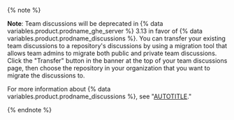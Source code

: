 
{% note %}

**Note**: Team discussions will be deprecated in {% data variables.product.prodname_ghe_server %} 3.13 in favor of {% data variables.product.prodname_discussions %}. You can transfer your existing team discussions to a repository's discussions by using a migration tool that allows team admins to migrate both public and private team discussions. Click the "Transfer" button in the banner at the top of your team discussions page, then choose the repository in your organization that you want to migrate the discussions to.

For more information about {% data variables.product.prodname_discussions %}, see "[AUTOTITLE](/discussions)."

{% endnote %}

